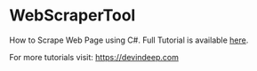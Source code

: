 # WebScraperTool
How to Scrape Web Page using C#. Full Tutorial is available [here](https://devindeep.com/how-to-scrape-web-page-using-c).

For more tutorials visit: https://devindeep.com
